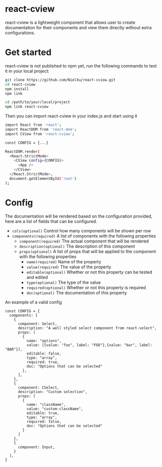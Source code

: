 # react-cview
react-cview is a lightweight component that allows user to create documentation for their components and view them directly without extra configurations.

# Get started
react-cview is not published to npm yet, run the following commands to test it in your local project:

```sh
git clone https://github.com/NielXu/react-cview.git
cd react-cview
npm install
npm link

cd /path/to/your/local/project
npm link react-cview
```

Then you can import react-cview in your index.js and start using it

```sh
import React from 'react';
import ReactDOM from 'react-dom';
import CView from 'react-cview';

const CONFIG = {...}

ReactDOM.render(
  <React.StrictMode>
    <CView config={CONFIG}>
      <App />
    </CView>
  </React.StrictMode>,
  document.getElementById('root')
);
```

# Config
The documentation will be rendered based on the configuration provided, here are a list of fields that can be configured.

- `cols(optional)` Control how many components will be shown per row
- `components(required)` A list of components with the following properties
    - `component(required)` The actual component that will be rendered
    - `description(optional)` The description of this component
    - `props(optional)` A list of props that will be applied to the component with the following properties
        - `name(required)` Name of the property
        - `value(required)` The value of the property
        - `editable(optional)` Whether or not this property can be tested and edited
        - `type(optional)` The type of the value
        - `required(optional)` Whether or not this property is required
        - `doc(optional)` The documentation of this property

An example of a valid config

```
const CONFIG = {
  components: [
    {
      component: Select,
      description: "A well styled select component from react-select",
      props: [
        {
          name: "options",
          value: [{value: "foo", label: "FOO"},{value: "bar", label: "BAR"}],
          editable: false,
          type: "array",
          required: true,
          doc: "Options that can be selected"
        },
      ],
    },
    {
      component: CSelect,
      description: "Custom selection",
      props: [
        {
          name: "className",
          value: "custom-className",
          editable: true,
          type: "array",
          required: false,
          doc: "Options that can be selected"
        }
      ]
    },
    {
      component: Input,
    }
  ],
}
```

